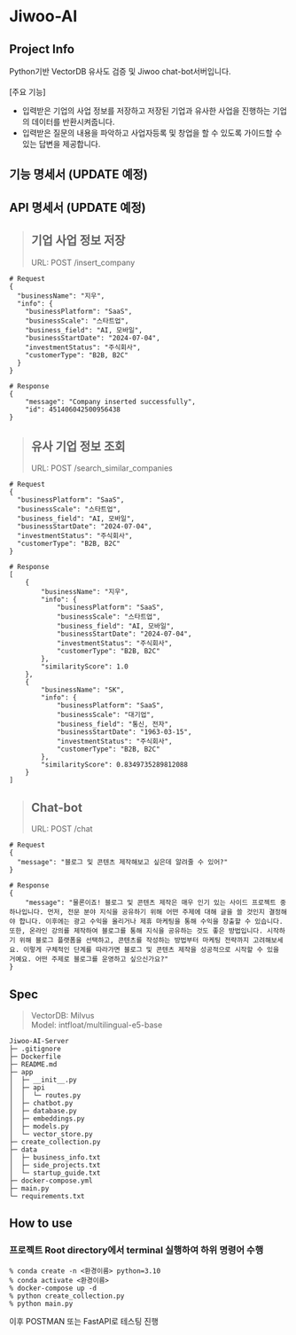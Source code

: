 # Jiwoo-AI

## Project Info
Python기반 VectorDB 유사도 검증 및 Jiwoo chat-bot서버입니다.
<br><br>
[주요 기능]<br>
- 입력받은 기업의 사업 정보를 저장하고 저장된 기업과 유사한 사업을 진행하는 기업의 데이터를 반환시켜줍니다.
- 입력받은 질문의 내용을 파악하고 사업자등록 및 창업을 할 수 있도록 가이드할 수 있는 답변을 제공합니다.


## 기능 명세서 (UPDATE 예정)

## API 명세서 (UPDATE 예정)
> ## 기업 사업 정보 저장
> URL: POST /insert_company
```
# Request
{
  "businessName": "지우",
  "info": {
    "businessPlatform": "SaaS",
    "businessScale": "스타트업",
    "business_field": "AI, 모바일",
    "businessStartDate": "2024-07-04",
    "investmentStatus": "주식회사",
    "customerType": "B2B, B2C"
  }
}
```

```
# Response
{
    "message": "Company inserted successfully",
    "id": 451406042500956438
}
```

> ## 유사 기업 정보 조회
> URL: POST /search_similar_companies
```
# Request
{
  "businessPlatform": "SaaS",
  "businessScale": "스타트업",
  "business_field": "AI, 모바일", 
  "businessStartDate": "2024-07-04",
  "investmentStatus": "주식회사",
  "customerType": "B2B, B2C"
}
```

```
# Response
[
    {
        "businessName": "지우",
        "info": {
            "businessPlatform": "SaaS",
            "businessScale": "스타트업",
            "business_field": "AI, 모바일",
            "businessStartDate": "2024-07-04",
            "investmentStatus": "주식회사",
            "customerType": "B2B, B2C"
        },
        "similarityScore": 1.0
    },
    {
        "businessName": "SK",
        "info": {
            "businessPlatform": "SaaS",
            "businessScale": "대기업",
            "business_field": "통신, 전자",
            "businessStartDate": "1963-03-15",
            "investmentStatus": "주식회사",
            "customerType": "B2B, B2C"
        },
        "similarityScore": 0.8349735289812088
    }
]
```

> ## Chat-bot
> URL: POST /chat
```
# Request
{
  "message": "블로그 및 콘텐츠 제작해보고 싶은데 알려줄 수 있어?"
}
```

```
# Response
{
    "message": "물론이죠! 블로그 및 콘텐츠 제작은 매우 인기 있는 사이드 프로젝트 중 하나입니다. 먼저, 전문 분야 지식을 공유하기 위해 어떤 주제에 대해 글을 쓸 것인지 결정해야 합니다. 이후에는 광고 수익을 올리거나 제휴 마케팅을 통해 수익을 창출할 수 있습니다. 또한, 온라인 강의를 제작하여 블로그를 통해 지식을 공유하는 것도 좋은 방법입니다. 시작하기 위해 블로그 플랫폼을 선택하고, 콘텐츠를 작성하는 방법부터 마케팅 전략까지 고려해보세요. 이렇게 구체적인 단계를 따라가면 블로그 및 콘텐츠 제작을 성공적으로 시작할 수 있을 거예요. 어떤 주제로 블로그를 운영하고 싶으신가요?"
}
```


## Spec
> VectorDB: Milvus <br>
> Model: intfloat/multilingual-e5-base

```
Jiwoo-AI-Server
├─ .gitignore
├─ Dockerfile
├─ README.md
├─ app
│  ├─ __init__.py
│  ├─ api
│  │  └─ routes.py
│  ├─ chatbot.py
│  ├─ database.py
│  ├─ embeddings.py
│  ├─ models.py
│  └─ vector_store.py
├─ create_collection.py
├─ data
│  ├─ business_info.txt
│  ├─ side_projects.txt
│  └─ startup_guide.txt
├─ docker-compose.yml
├─ main.py
└─ requirements.txt

```

## How to use
### 프로젝트 Root directory에서 terminal 실행하여 하위 명령어 수행

```
% conda create -n <환경이름> python=3.10
% conda activate <환경이름>
% docker-compose up -d
% python create_collection.py
% python main.py
```
이후 POSTMAN 또는 FastAPI로 테스팅 진행